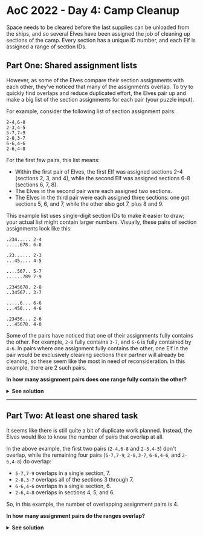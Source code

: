 # AoC 2022 - Day 4: Camp Cleanup

Space needs to be cleared before the last supplies can be unloaded from the ships, and so several Elves have been assigned the job of cleaning up sections of the camp. Every section has a unique ID number, and each Elf is assigned a range of section IDs.

## Part One: Shared assignment lists

However, as some of the Elves compare their section assignments with each other, they've noticed that many of the assignments overlap. To try to quickly find overlaps and reduce duplicated effort, the Elves pair up and make a big list of the section assignments for each pair (your puzzle input).

For example, consider the following list of section assignment pairs:

```
2-4,6-8
2-3,4-5
5-7,7-9
2-8,3-7
6-6,4-6
2-6,4-8
```

For the first few pairs, this list means:

- Within the first pair of Elves, the first Elf was assigned sections 2-4 (sections 2, 3, and 4), while the second Elf was assigned sections 6-8 (sections 6, 7, 8).
- The Elves in the second pair were each assigned two sections.
- The Elves in the third pair were each assigned three sections: one got sections 5, 6, and 7, while the other also got 7, plus 8 and 9.

This example list uses single-digit section IDs to make it easier to draw; your actual list might contain larger numbers. Visually, these pairs of section assignments look like this:

```
.234..... 2-4
.....678. 6-8

.23...... 2-3
...45.... 4-5

....567.. 5-7
......789 7-9

.2345678. 2-8
..34567.. 3-7

.....6... 6-6
...456... 4-6

.23456... 2-6
...45678. 4-8
```

Some of the pairs have noticed that one of their assignments fully contains the other. For example, `2-8` fully contains `3-7`, and `6-6` is fully contained by `4-6`. In pairs where one assignment fully contains the other, one Elf in the pair would be exclusively cleaning sections their partner will already be cleaning, so these seem like the most in need of reconsideration. In this example, there are 2 such pairs.

**In how many assignment pairs does one range fully contain the other?**

<details>
<summary><strong>See solution</strong></summary>

Thanks to Rust's `Range` construct, solving this problem is straightforward. We can start by handling input data and parsing it into proper ranges. As each line of input is in the format `2-4,6-8`, we can start small and create a function to convert the task info of the first elf into a range, so `2-4` should become `2..=4`. The code for this is:

```rust
pub fn create_range_of_tasks(task_range_info: &str) -> RangeInclusive<i32> {
    let parts: Vec<&str> = task_range_info.split("-").collect();
    let start: i32 = parts.get(0).unwrap().parse().unwrap();
    let end: i32 = parts.get(1).unwrap().parse().unwrap();

    start..=end
}

#[cfg(test)]
mod tests {
    // -- snip --
    #[test]
    fn should_create_a_range_from_a_string() {
        let range = create_range_of_tasks("2-8");
        let range: Vec<i32> = range.collect();

        assert_eq!(&2, range.first().unwrap());
        assert_eq!(&8, range.last().unwrap());
    }
}
```

We're basically splitting the input string (`2-8` in the test case) into two parts: `2` and `8`, then we are returning a range that starts at `start` (2) and ends at `end` inclusive (8). Error handling was pretty much overlooked here, as we're only using `.unwrap()` that will cause the program to panic if we don't get what we're expecting from the string.

With the function above, now we can parse a full line of input:

```rust
pub fn create_task_ranges_from_pair_info(str: &str) -> (RangeInclusive<i32>, RangeInclusive<i32>) {
    let parts: Vec<&str> = str.split(",").collect();

    (
        create_range_of_tasks(parts.get(0).unwrap()),
        create_range_of_tasks(parts.get(1).unwrap()),
    )
}

#[cfg(test)]
mod tests {
    // -- snip --
    #[test]
    fn should_create_ranges_from_pair_info() {
        let pair_info = "2-8,3-7";
        let (r1, r2) = create_task_ranges_from_pair_info(pair_info);
        let r1: Vec<i32> = r1.collect();
        let r2: Vec<i32> = r2.collect();

        assert_eq!(&2, r1.first().unwrap());
        assert_eq!(&8, r1.last().unwrap());

        assert_eq!(&3, r2.first().unwrap());
        assert_eq!(&7, r2.last().unwrap());
    }
}
```

The logic here is the same: splitting the line at `,`, then giving the two parts to `create_range_of_tasks`, which knows how to create a range out of a well-formatted string.

Now that we are working with ranges, we just need to implement logic to check whether or not a range fully contains the other:

```rust
pub fn range_fully_contains_other(r1: &RangeInclusive<i32>, r2: &RangeInclusive<i32>) -> bool {
    let mut fully_contains = true;

    for n in r2.clone() {
        if !r1.contains(&n) {
            fully_contains = false;
            break;
        }
    }

    fully_contains
}

#[cfg(test)]
mod tests {
    // -- snip --
  #[test]
    fn should_check_whether_or_not_a_range_fully_contains_the_other() {
        assert!(range_fully_contains_other(&(2..=3), &(2..=2)));
        assert!(range_fully_contains_other(&(2..=8), &(3..=7)));
        assert!(!range_fully_contains_other(&(3..=7), &(2..=8)));
    }
}
```

We're basically walking through each item in `r2`, checking whether or not `r1` contains it. As we want all items to be contained in the range, we are optimistically defining `fully_contains` as `true`. Then we iterate over a clone of `r2` and, if `r1` does not contain a given item, we set `fully_contains` to `false` and exit the loop.

That's all we need for part one, now we just need to add boilerplate code to load the input data and print the output:

```rust
fn main() {
    let contents = fs::read_to_string("sample.txt").expect("Should be able to read the file");

    let mut total_fully_contained = 0;
    for line in contents.lines() {
        let (r1, r2) = create_task_ranges_from_pair_info(line);
        let fully_contained =
            range_fully_contains_other(&r1, &r2) || range_fully_contains_other(&r2, &r1);

        println!(
            "r1: {:?}, r2: {:?} | fully contained? {}",
            r1, r2, fully_contained
        );

        if fully_contained {
            total_fully_contained += 1;
        }
    }

    println!("Total fully contained: {}", total_fully_contained);
}
```

Notice how we are checking both `range_fully_contains_other(&r1, &r2)` and `range_fully_contains_other(&r2, &r1)`, to make sure we're not only checking that the first range is fully contained by the second, but also to check that whether the second is fully contained by the first.

</details>

---

## Part Two: At least one shared task

It seems like there is still quite a bit of duplicate work planned. Instead, the Elves would like to know the number of pairs that overlap at all.

In the above example, the first two pairs (`2-4,6-8` and `2-3,4-5`) don't overlap, while the remaining four pairs (`5-7,7-9`, `2-8,3-7`, `6-6,4-6`, and `2-6,4-8`) do overlap:

- `5-7,7-9` overlaps in a single section, 7.
- `2-8,3-7` overlaps all of the sections 3 through 7.
- `6-6,4-6` overlaps in a single section, 6.
- `2-6,4-8` overlaps in sections 4, 5, and 6.

So, in this example, the number of overlapping assignment pairs is 4.

**In how many assignment pairs do the ranges overlap?**

<details>
<summary><strong>See solution</strong></summary>

To solve this part of the challenge, we can use everything we've created for part 1 and just add a new method to check whether or not at least one item from a range is contained in the other:

```rust
pub fn range_overlaps(r1: &RangeInclusive<i32>, r2: &RangeInclusive<i32>) -> bool {
    let mut overlaps = false;

    for n in r2.clone() {
        if r1.contains(&n) {
            overlaps = true;
            break;
        }
    }

    overlaps
}

#[cfg(test)]
mod tests {
    // -- snip --
    #[test]
    fn should_check_whether_or_not_a_range_overlaps_with_the_other() {
        assert!(range_overlaps(&(5..=7), &(7..=9)));
        assert!(!range_overlaps(&(2..=3), &(4..=7)));
    }
}
```

The logic is similar to what was built for part 1, but now we start the `overlaps` variable with `false` and iterate over `r2`, checking whether or not `r1` contains the item `n`. If it returns true for any given item, we set `overlaps` to `true` and exit the loop.

The updated output at `main` looks like:

```rust
fn main() {
    let contents = fs::read_to_string("sample.txt").expect("Should be able to read the file");

    let mut total_fully_contained = 0;
    let mut total_overlaps = 0;
    for line in contents.lines() {
        let (r1, r2) = create_task_ranges_from_pair_info(line);
        let overlaps = range_overlaps(&r1, &r2) || range_overlaps(&r2, &r1);
        let fully_contained =
            range_fully_contains_other(&r1, &r2) || range_fully_contains_other(&r2, &r1);

        if overlaps {
            total_overlaps += 1;
        }

        if fully_contained {
            total_fully_contained += 1;
        }
    }

    println!(
        "Total fully contained: {} | Total overlaps: {}",
        total_fully_contained, total_overlaps
    );
}
```

That's all!

</details>
